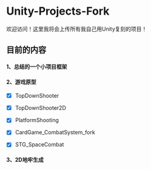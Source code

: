 # Unity-Projects-Fork

欢迎访问！这里我将会上传所有我自己用Unity复刻的项目！

## 目前的内容

#### 1、总结的一个小项目框架

#### 2、游戏原型

- [x] TopDownShooter

- [x] TopDownShooter2D

- [x] PlatformShooting

- [x] CardGame_CombatSystem_fork

- [x] STG_SpaceCombat

#### 3、2D地牢生成
